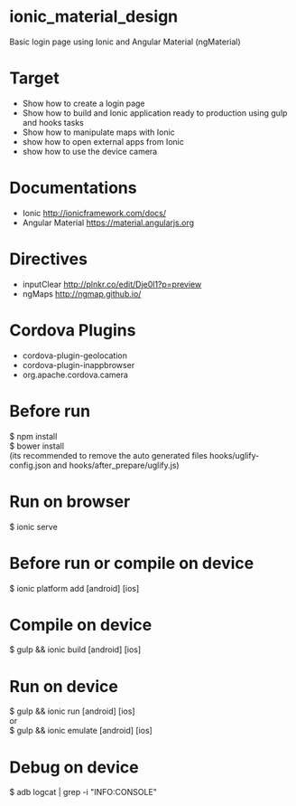 # ionic_material_design
Basic login page using Ionic and Angular Material (ngMaterial)

# Target
 - Show how to create a login page
 - Show how to build and Ionic application ready to production using gulp and hooks tasks
 - Show how to manipulate maps with Ionic
 - show how to open external apps from Ionic
 - show how to use the device camera

# Documentations
 - Ionic http://ionicframework.com/docs/
 - Angular Material https://material.angularjs.org

# Directives
 - inputClear http://plnkr.co/edit/Dje0l1?p=preview
 - ngMaps http://ngmap.github.io/
 
# Cordova Plugins
  - cordova-plugin-geolocation
  - cordova-plugin-inappbrowser
  - org.apache.cordova.camera

# Before run
 $ npm install<br>
 $ bower install<br>
 (its recommended to remove the auto generated files hooks/uglify-config.json and hooks/after_prepare/uglify.js)
 
# Run on browser
 $ ionic serve

# Before run or compile on device
 $ ionic platform add [android] [ios]<br>

# Compile on device
 $ gulp && ionic build [android] [ios]
 
# Run on device
 $ gulp && ionic run [android] [ios]<br>
  or<br>
 $ gulp && ionic emulate [android] [ios]
 
# Debug on device
 $ adb logcat | grep -i "INFO:CONSOLE"